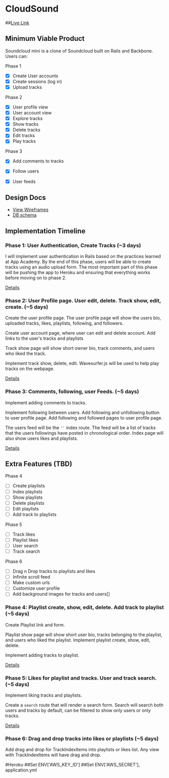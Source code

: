# CloudSound
##[Live Link](http://www.cloudsound.io)

## Minimum Viable Product
Soundcloud mini is a clone of Soundcloud built on Rails and Backbone. Users can:

<!-- This is a Markdown checklist. Use it to keep track of your progress! -->
Phase 1
- [x] Create User accounts
- [x] Create sessions (log in)
- [x] Upload tracks

Phase 2
- [x] User profile view
- [x] User account view
- [x] Explore tracks
- [x] Show tracks
- [x] Delete tracks
- [x] Edit tracks
- [x] Play tracks

Phase 3
- [x] Add comments to tracks
- [x] Follow users
- [x] User feeds



## Design Docs
* [View Wireframes][views]
* [DB schema][schema]

[views]: ./docs/views.md
[schema]: ./docs/schema.md

## Implementation Timeline

### Phase 1: User Authentication, Create Tracks (~3 days)
I will implement user authentication in Rails based on the practices learned at
App Academy. By the end of this phase, users will be able to create tracks using
an audio upload form. The most important part of this phase will be pushing the
app to Heroku and ensuring that everything works before moving on to phase 2.

[Details][phase-one]

### Phase 2: User Profile page. User edit, delete. Track show, edit, create. (~5 days)
Create the user profile page. The user profile page will show the users bio,
uploaded tracks, likes, playlists, following, and followers.

Create user account page, where user can edit and delete account. Add links to the user's tracks and playlists

Track show page will show short owner bio, track comments, and users who liked
the track.

Implement track show, delete, edit. Wavesurfer.js will be used to help play tracks
on the webpage.

[Details][phase-two]

### Phase 3: Comments, following, user Feeds. (~5 days)
Implement adding comments to tracks.

Implement following between users. Add following and unfollowing button to user
profile page. Add following and followed pages to user profile page.

The users feed will be the `''` index route. The feed will be a list of tracks
that the users followings have posted in chronological order. Index page will
also show users likes and playlists.

[Details][phase-three]

## Extra Features (TBD)
Phase 4
- [ ] Create playlists
- [ ] Index playlists
- [ ] Show playlists
- [ ] Delete playlists
- [ ] Edit playlists
- [ ] Add track to playlists

Phase 5
- [ ] Track likes
- [ ] Playlist likes
- [ ] User search
- [ ] Track search

Phase 6
- [ ] Drag n Drop tracks to playlists and likes
- [ ] Infinite scroll feed
- [ ] Make custom urls
- [ ] Customize user profile
- [ ] Add background images for tracks and users[]

### Phase 4: Playlist create, show, edit, delete. Add track to playlist (~5 days)
Create Playlist link and form.

Playlist show page will show short user bio, tracks belonging to the playlist,
and users who liked the playlist. Implement playlist create, show, edit, delete.

Implement adding tracks to playlist.


[Details][phase-four]


### Phase 5: Likes for playlist and tracks. User and track search. (~5 days)
Implement liking tracks and playlists.

Create a `search` route that will render a search form. Search will search both
users and tracks by default, can be filtered to show only users or only tracks.

[Details][phase-five]


### Phase 6: Drag and drop tracks into likes or playlists (~5 days)
Add drag and drop for TrackIndexItems into playlists or likes list. Any view
with TrackIndexItems will have drag and drop.

[phase-one]: ./docs/phases/phase1.md
[phase-two]: ./docs/phases/phase2.md
[phase-three]: ./docs/phases/phase3.md
[phase-four]: ./docs/phases/phase4.md
[phase-five]: ./docs/phases/phase5.md

#Heroku
##Set ENV['AWS_KEY_ID']
##Set ENV['AWS_SECRET'], application.yml
